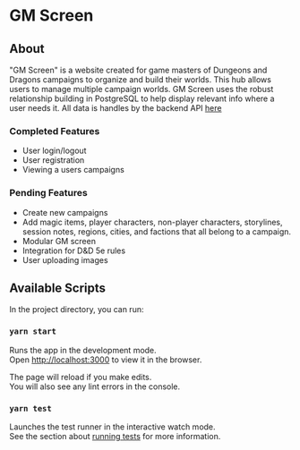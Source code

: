 # GM Screen
## About
"GM Screen" is a website created for game masters of Dungeons and Dragons 
campaigns to organize and build their worlds. This hub allows users to manage 
multiple campaign worlds. GM Screen uses the robust relationship building in 
PostgreSQL to help display relevant info where a user needs it. All data is handles by the backend API [here](https://github.com/GregJMitchell/gm-screen-api)

### Completed Features
* User login/logout
* User registration
* Viewing a users campaigns

### Pending Features
* Create new campaigns
* Add magic items, player characters, non-player characters, storylines, session notes, regions, cities, and factions that all belong to a campaign. 
* Modular GM screen 
* Integration for D&D 5e rules
* User uploading images



## Available Scripts

In the project directory, you can run:

### `yarn start`

Runs the app in the development mode.\
Open [http://localhost:3000](http://localhost:3000) to view it in the browser.

The page will reload if you make edits.\
You will also see any lint errors in the console.

### `yarn test`

Launches the test runner in the interactive watch mode.\
See the section about [running tests](https://facebook.github.io/create-react-app/docs/running-tests) for more information.

